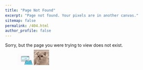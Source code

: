 ```yaml
---
title: "Page Not Found"
excerpt: "Page not found. Your pixels are in another canvas."
sitemap: false
permalink: /404.html
author_profile: false
---
```

Sorry, but the page you were trying to view does not exist.

<figure style="margin-top: -0.5em; margin-bottom: 0.2em;">
  <img src="/assets/images/error.gif" alt="Error Cat" width="50"/>
  <img src="/assets/images/meow.gif" alt="Error Cat" width="50"/>
<figure>
